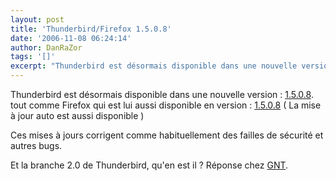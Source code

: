 ```yaml
---
layout: post
title: 'Thunderbird/Firefox 1.5.0.8'
date: '2006-11-08 06:24:14'
author: DanRaZor
tags: '[]'
excerpt: "Thunderbird est désormais disponible dans une nouvelle version : [1.5.0.8](http://www.mozilla-europe.org/fr/products/thunderbird/).   tout comme Firefox qui est lui aussi disponible en version : [1.5.0.8](http://www.mozilla.com/en-US/firefox/releases/1.5.0.8.html)   ( La mise à jour auto est aussi disponible )  \n  \nCes mises à jours      …"
---
```


Thunderbird est désormais disponible dans une nouvelle version : [1.5.0.8](http://www.mozilla-europe.org/fr/products/thunderbird/).   tout comme Firefox qui est lui aussi disponible en version : [1.5.0.8](http://www.mozilla.com/en-US/firefox/releases/1.5.0.8.html)   ( La mise à jour auto est aussi disponible )

Ces mises à jours corrigent comme habituellement des failles de sécurité et autres bugs.

Et la branche 2.0 de Thunderbird, qu'en est il ? Réponse chez [GNT](http://www.generation-nt.com/actualites/20655/thunderbird-mozilla-mail-telecharger-firefox).
